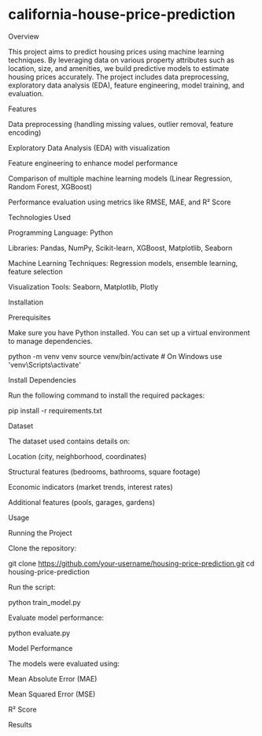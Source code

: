 # california-house-price-prediction

Overview

This project aims to predict housing prices using machine learning techniques. By leveraging data on various property attributes such as location, size, and amenities, we build predictive models to estimate housing prices accurately. The project includes data preprocessing, exploratory data analysis (EDA), feature engineering, model training, and evaluation.

Features

Data preprocessing (handling missing values, outlier removal, feature encoding)

Exploratory Data Analysis (EDA) with visualization

Feature engineering to enhance model performance

Comparison of multiple machine learning models (Linear Regression, Random Forest, XGBoost)

Performance evaluation using metrics like RMSE, MAE, and R² Score

Technologies Used

Programming Language: Python

Libraries: Pandas, NumPy, Scikit-learn, XGBoost, Matplotlib, Seaborn

Machine Learning Techniques: Regression models, ensemble learning, feature selection

Visualization Tools: Seaborn, Matplotlib, Plotly

Installation

Prerequisites

Make sure you have Python installed. You can set up a virtual environment to manage dependencies.

python -m venv venv
source venv/bin/activate  # On Windows use 'venv\Scripts\activate'

Install Dependencies

Run the following command to install the required packages:

pip install -r requirements.txt

Dataset

The dataset used contains details on:

Location (city, neighborhood, coordinates)

Structural features (bedrooms, bathrooms, square footage)

Economic indicators (market trends, interest rates)

Additional features (pools, garages, gardens)

Usage

Running the Project

Clone the repository:

git clone https://github.com/your-username/housing-price-prediction.git
cd housing-price-prediction

Run the script:

python train_model.py

Evaluate model performance:

python evaluate.py

Model Performance

The models were evaluated using:

Mean Absolute Error (MAE)

Mean Squared Error (MSE)

R² Score

Results
